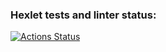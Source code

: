 ### Hexlet tests and linter status:
[![Actions Status](https://github.com/jprestor/backend-project-lvl3/workflows/hexlet-check/badge.svg)](https://github.com/jprestor/backend-project-lvl3/actions)